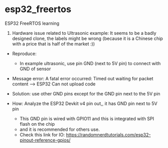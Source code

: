 # esp32_freertos
ESP32 FreeRTOS learning

1. Hardware issue related to Ultrasonic example: 
It seems to be a badly designed clone, the labels might be wrong (because it is a Chinese chip with a price that is half of the market :))
- Reproduce:
  + In example ultrasonic, use pin GND (next to 5V pin) to connect with GND of sensor
  
- Message error: A fatal error occurred: Timed out waiting for packet content --> ESP32 Can not upload code

- Solution: use other GND pins except for the GND pin next to the 5V pin

- How: Analyze the ESP32 Devkit v4 pin out,, it has GND pin next to 5V pin
  + This GND pin is wired with GPIO11 and this is integrated with SPI flash on the chip
  + and it is recommended for others use.
  + Check this link for IO: https://randomnerdtutorials.com/esp32-pinout-reference-gpios/

